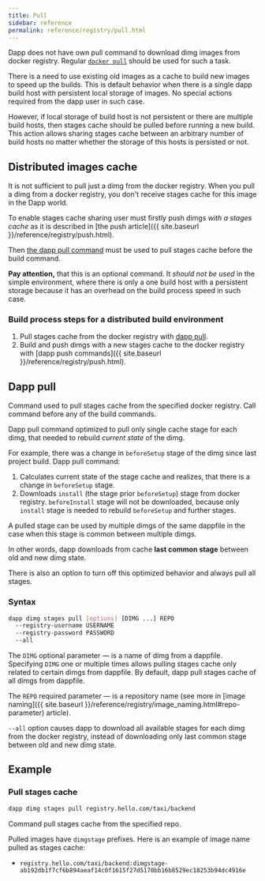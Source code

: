 ```yaml
---
title: Pull
sidebar: reference
permalink: reference/registry/pull.html
---
```


Dapp does not have own pull command to download dimg images from docker registry. Regular [`docker pull`](https://docs.docker.com/engine/reference/commandline/pull/) should be used for such a task.

There is a need to use existing old images as a cache to build new images to speed up the builds. This is default behavior when there is a single dapp build host with persistent local storage of images. No special actions required from the dapp user in such case.

However, if local storage of build host is not persistent or there are multiple build hosts, then stages cache should be pulled before running a new build. This action allows sharing stages cache between an arbitrary number of build hosts no matter whether the storage of this hosts is persisted or not.

## Distributed images cache

It is not sufficient to pull just a dimg from the docker registry. When you pull a dimg from a docker registry, you don't receive stages cache for this image in the Dapp world.

To enable stages cache sharing user must firstly push dimgs _with a stages cache_ as it is described in [the push article]({{ site.baseurl }}/reference/registry/push.html).

Then [the dapp pull command](#dapp-pull) must be used to pull stages cache before the build command.

**Pay attention,** that this is an optional command. It _should not be used_ in the simple environment, where there is only a one build host with a persistent storage because it has an overhead on the build process speed in such case.

### Build process steps for a distributed build environment

1. Pull stages cache from the docker registry with [dapp pull](#dapp-pull).
2. Build and push dimgs with a new stages cache to the docker registry with [dapp push commands]({{ site.baseurl }}/reference/registry/push.html).

## Dapp pull

Command used to pull stages cache from the specified docker registry. Call command before any of the build commands.

Dapp pull command optimized to pull only single cache stage for each dimg, that needed to rebuild _current state_ of the dimg.

For example, there was a change in `beforeSetup` stage of the dimg since last project build. Dapp pull command:

1. Calculates current state of the stage cache and realizes, that there is a change in `beforeSetup` stage.
2. Downloads `install` (the stage prior `beforeSetup`) stage from docker registry. `beforeInstall` stage will not be downloaded, because only `install` stage is needed to rebuild `beforeSetup` and further stages.

A pulled stage can be used by multiple dimgs of the same dappfile in the case when this stage is common between multiple dimgs.

In other words, dapp downloads from cache **last common stage** between old and new dimg state.

There is also an option to turn off this optimized behavior and always pull all stages.

### Syntax

```bash
dapp dimg stages pull [options] [DIMG ...] REPO
  --registry-username USERNAME
  --registry-password PASSWORD
  --all
```

The `DIMG` optional parameter — is a name of dimg from a dappfile. Specifying `DIMG` one or multiple times allows pulling stages cache only related to certain dimgs from dappfile. By default, dapp pull stages cache of all dimgs from dappfile.

The `REPO` required parameter — is a repository name (see more in [image naming]({{ site.baseurl }}/reference/registry/image_naming.html#repo-parameter) article).

`--all` option causes dapp to download all available stages for each dimg from the docker registry, instead of downloading only last common stage between old and new dimg state.

## Example

### Pull stages cache

```bash
dapp dimg stages pull registry.hello.com/taxi/backend
```

Command pull stages cache from the specified repo.

Pulled images have `dimgstage` prefixes. Here is an example of image name pulled as stages cache:

* `registry.hello.com/taxi/backend:dimgstage-ab192db1f7cf6b894aeaf14c0f1615f27d5170bb16b8529ec18253b94dc4916e`
